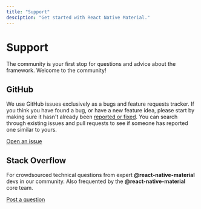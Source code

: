 ```yaml
---
title: "Support"
desciption: "Get started with React Native Material."
---
```


# Support

The community is your first stop for questions and advice about the framework. Welcome to the community!

## GitHub

We use GitHub issues exclusively as a bugs and feature requests tracker. If you think you have found a bug, or have a new feature idea, please start by making sure it hasn't already been [reported or fixed](https://github.com/yamankatby/react-native-material/issues?utf8=%E2%9C%93&q=is%3Aopen+is%3Aclosed). You can search through existing issues and pull requests to see if someone has reported one similar to yours.

[Open an issue](https://github.com/yamankatby/react-native-material/issues/new/choose)

## Stack Overflow

For crowdsourced technical questions from expert **@react-native-material** devs in our community. Also frequented by the **@react-native-material** core team.

[Post a question](https://stackoverflow.com/questions/tagged/react-native-material)
